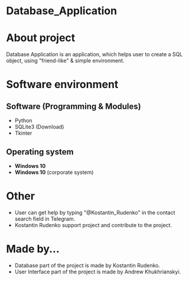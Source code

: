 # Database_Application
# About project
Database Application is an application, which helps user to create a SQL object, using
"friend-like" & simple environment.

# Software environment
  ## Software (Programming & Modules)
  * Python
  * SQLite3 (Download)
  * Tkinter
  ## Operating system
  * **Windows 10**
  * **Windows 10** (corporate system)
# Other
* User can get help by typing "@Kostantin_Rudenko" in the contact search field in Telegram.
* Kostantin Rudenko support project and contribute to the project.
# Made by...
* Database part of the project is made by Kostantin Rudenko.
* User Interface part of the project is made by Andrew Khukhrianskyi.

